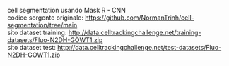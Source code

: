 cell segmentation usando Mask R - CNN <br>
codice sorgente originale: https://github.com/NormanTrinh/cell-segmentation/tree/main 
<br> sito dataset training: http://data.celltrackingchallenge.net/training-datasets/Fluo-N2DH-GOWT1.zip
<br> sito dataset test: http://data.celltrackingchallenge.net/test-datasets/Fluo-N2DH-GOWT1.zip
